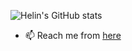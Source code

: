 
![Helin's GitHub stats](https://github-readme-stats.vercel.app/api?username=helincesxyz&icons=true&theme=merko&hide=stars,issues)
- 📫 Reach me from [here](https://y.at/🤘🚀🎰🔮)

